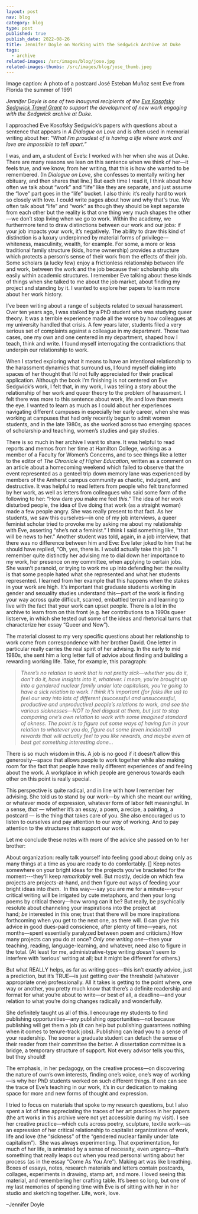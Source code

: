 ```yaml
---
layout: post
nav: blog
category: blog
type: post
published: true
publish_date: 2022-08-26
title: Jennifer Doyle on Working with the Sedgwick Archive at Duke
tags:
  - archive
related-images: /src/images/blog/jose.jpg
related-images-thumbs: /src/images/blog/jose_thumb.jpeg
---
```

Image caption: A photo of a postcard José Esteban Muñoz sent Eve from Florida the summer of 1991

*Jennifer Doyle is one of two inaugural recipients of the [Eve Kosofsky Sedgwick Travel Grant](https://evekosofskysedgwick.net/blog/inaugural-eve-kosofsky-sedgwick-travel-grant-recipients-announced.html) to support the development of new work engaging with the Sedgwick archive at Duke.*

I approached Eve Kosofsky Sedgwick’s papers with questions about a sentence that appears in *A Dialogue on Love* and is often used in memorial writing about her: “*What I’m proudest of is having a life where work and love are impossible to tell apart.”* 

I was, and am, a student of Eve’s: I worked with her when she was at Duke. There are many reasons we lean on this sentence when we think of her—it feels true, and we know, from her writing, that this is how she wanted to be remembered. (In *Dialogue on Love*, she confesses to mentally writing her obituary, and then shares that line.) But each time I read it, I think about how often we talk about “work” and “life” like they are separate, and just assume the “love” part goes in the “life” bucket. I also think: it’s really hard to work so closely with love. I could write pages about how and why that's true. We often talk about “life” and “work” as though they should be kept separate from each other but the reality is that one thing very much shapes the other—we don’t stop living when we go to work. Within the academy, we furthermore tend to draw distinctions between our work and our jobs: if your job impacts your work, it’s negatively. The ability to draw this kind of distinction is a luxury underpinned by material forms of privilege—whiteness, masculinity, wealth, for example. For some, a more or less traditional family structure (kids, home ownership) provides a structure which protects a person’s sense of their work from the effects of their job. Some scholars (a lucky few) enjoy a frictionless relationship between life and work, between the work and the job because their scholarship sits easily within academic structures. I remember Eve talking about these kinds of things when she talked to me about the job market, about finding my project and standing by it. I wanted to explore her papers to learn more about her work history.

I’ve been writing about a range of subjects related to sexual harassment. Over ten years ago, I was stalked by a PhD student who was studying queer theory. It was a terrible experience made all the worse by how colleagues at my university handled that crisis. A few years later, students filed a very serious set of complaints against a colleague in my department. Those two cases, one my own and one centered in my department, shaped how I teach, think and write. I found myself interrogating the contradictions that underpin our relationship to work.

When I started exploring what it means to have an intentional relationship to the harassment dynamics that surround us, I found myself dialing into spaces of her thought that I’d not fully appreciated for their practical application. Although the book I’m finishing is not centered on Eve Sedgwick’s work, I felt that, in my work, I was telling a story about the relationship of her work and queer theory to the problem of harassment. I felt there was more to this sentence about work, life and love than meets the eye. I wanted to learn as much as I could about her experiences navigating different campuses in especially her early career, when she was working at campuses that had only recently begun to admit women students, and in the late 1980s, as she worked across two emerging spaces of scholarship and teaching, women’s studies and gay studies. 

There is so much in her archive I want to share. It was helpful to read reports and memos from her time at Hamilton College, working as a member of a Faculty for Women’s Concerns, and to see things like a letter to the editor of *The Chronicle of Higher Education*, written as a comment on an article about a homecoming weekend which failed to observe that the event represented as a genteel trip down memory lane was experienced by members of the Amherst campus community as chaotic, indulgent, and destructive. It was helpful to read letters from people who felt transformed by her work, as well as letters from colleagues who said some form of the following to her: “How dare *you* make me feel *this*.” The idea of her work disturbed people, the idea of Eve doing that work (as a straight woman) made a few people angry. She was really present to that fact. As her students, we saw this ourselves—in one of my job interviews, a queer feminist scholar tried to provoke me by asking me about my relationship with Eve, asserting “she’s not a feminist.” I think I said something like, “that will be news to her.” Another student was told, again, in a job interview, that there was no difference between him and Eve: Eve later joked to him that he should have replied, “Oh, yes, there is. I would actually take this job.” I remember quite distinctly her advising me to dial down her importance to my work, her presence on my committee, when applying to certain jobs. She wasn’t paranoid, or trying to work me up into defending her: the reality is that some people hated what she represented and what her students represented. I learned from her example that this happens when the stakes in your work are high. It’s important that graduate students working in gender and sexuality studies understand this—part of the work is finding your way across quite difficult, scarred, embattled terrain and learning to live with the fact that your work can upset people. There is a lot in the archive to learn from on this front (e.g. her contributions to a 1990s queer listserve, in which she tested out some of the ideas and rhetorical turns that characterize her essay “Queer and Now”).

The material closest to my very specific questions about her relationship to work come from correspondence with her brother David. One letter in particular really carries the real spirit of her advising. In the early to mid 1980s, she sent him a long letter full of advice about finding and building a rewarding working life. Take, for example, this paragraph:

> *There’s no relation to work that is not pretty sick—whether you do it, don’t do it, have insights into it, whatever. I mean, you’re brought up into a gendered nuclear family under late capitalism, you’re going to have a sick relation to work. I think it’s important (for folks like us) to feel our way into lots of different (successful and unsuccessful, productive and unproductive) people’s relations to work, and see the various sicknesses—NOT to feel disgust at them, but just to stop comparing one’s own relation to work with some imagined standard of okness. The point is to figure out some ways of having fun in your relation to whatever you do, figure out some (even incidental) rewards that will actually feel to you like rewards, and maybe even at best get something interesting done…*

There is so much wisdom in this. A job is no good if it doesn’t allow this generosity—space that allows people to work together while also making room for the fact that people have really different experiences of and feeling about the work. A workplace in which people are generous towards each other on this point is really special.

This perspective is quite radical, and in line with how I remember her advising. She told us to stand by our work—by which she meant our writing, or whatever mode of expression, whatever form of labor felt meaningful. In a sense, *that* — whether it’s an essay, a poem, a recipe, a painting, a postcard — is the thing that takes care of you. She also encouraged us to listen to ourselves and pay attention to our *way* of working. And to pay attention to the structures that support our work.

Let me conclude these notes with more of the advice she passed on to her brother:

About organization: really talk yourself into feeling good about doing only as many things at a time as you are ready to do comfortably. \[] Keep notes somewhere on your bright ideas for the projects you’ve bracketed for the moment---they’ll keep *remarkably* well. But mostly, decide on which few projects are projects-at-hand, and then figure out ways of feeding your bright ideas into *them*.  In this way---say you are me for a minute---your critical writing will be irrigated by cute metaphors, and then your long poems by critical theory—how wrong can it be? But really, be psychically resolute about channeling your inspirations into the project at hand; *be* interested in this one; trust that there will be more inspirations forthcoming when you get to the next one, as there will. (I can give this advice in good dues-paid conscience, after plenty of time—years, not months—spent essentially paralyzed between poem and criticism.) How many projects can you do at once? *Only one writing one*—then your teaching, reading, language-learning, and whatever, need also to figure in the total. (At least for me, administrative-type writing *doesn’t* seem to interfere with ‘serious’ writing at all; but it might be different for others.)

But what REALLY helps, as far as writing goes—this isn’t exactly advice, just a prediction, but it’s TRUE—is just getting over the threshold (whatever appropriate one) professionally. All it takes is getting to the point where, one way or another, you pretty much know that there’s a definite readership and format for what you’re about to write—or best of all, a deadline—and your relation to what you’re doing changes radically and wonderfully.

She definitely taught us all of this. I encourage my students to find publishing opportunities—any publishing opportunities—not because publishing will get them a job (it can help but publishing guarantees nothing when it comes to tenure-track jobs). Publishing can lead you to a sense of your readership. The sooner a graduate student can detach the sense of their reader from their committee the better. A dissertation committee is a bridge, a temporary structure of support. Not every advisor tells you this, but they should!

The emphasis, in her pedagogy, on the creative process—on discovering the nature of own’s own interests, finding one’s voice, one’s way of working—is why her PhD students worked on such different things. If one can see the trace of Eve’s teaching in our work, it’s in our dedication to making space for more and new forms of thought and expression.

I tried to focus on materials that spoke to my research questions, but I also spent a lot of time appreciating the traces of her art practices in her papers (the art works in this archive were not yet accessible during my visit). I see her creative practice—which cuts across poetry, sculpture, textile work—as an expression of her critical relationship to capitalist organizations of work, life and love (the “sickness” of the “gendered nuclear family under late capitalism”).  She was always experimenting. That experimentation, for much of her life, is animated by a sense of necessity, even urgency—that’s something that really leaps out when you read personal writing about her process (as in the essay “Come As You Are”). Making art was like breathing. Boxes of essays, notes, research materials and letters contain postcards, collages, experiments in drawing, stamp art, and more. I loved seeing this material, and remembering her crafting table. It’s been so long, but one of my last memories of spending time with Eve is of sitting with her in her studio and sketching together. Life, work, love. 

–Jennifer Doyle